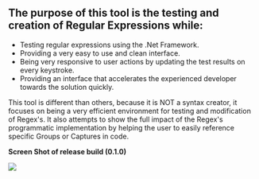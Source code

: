 ## The purpose of this tool is the testing and creation of Regular Expressions while: ##

  * Testing regular expressions using the .Net Framework.
  * Providing a very easy to use and clean interface.
  * Being very responsive to user actions by updating the test results on every keystroke.
  * Providing an interface that accelerates the experienced developer towards the solution quickly.

This tool is different than others, because it is NOT a syntax creator, it focuses on being a very efficient environment for testing and modification of Regex's. It also attempts to show the full impact of the Regex's programmatic implementation by helping the user to easily reference specific Groups or Captures in code.

**Screen Shot of release build (0.1.0)**

[![](http://regex-freetool.googlecode.com/files/RegexFreeTool_MainScreen_sm.png)](http://code.google.com/p/regex-freetool/wiki/MainScreenShot)